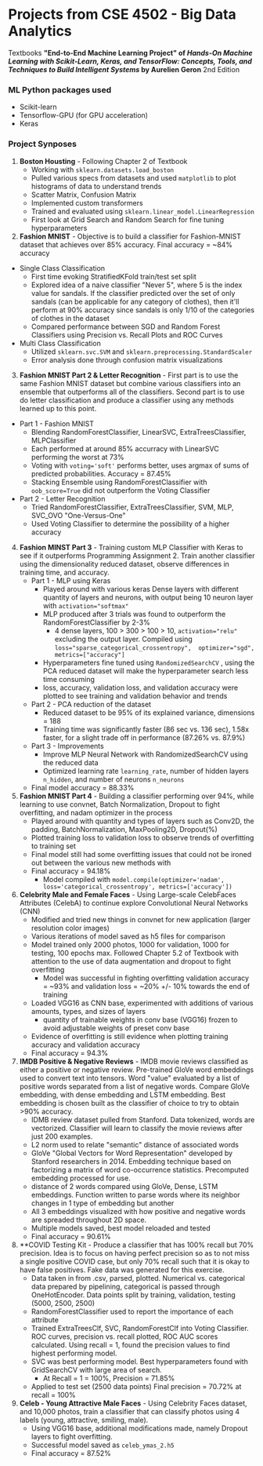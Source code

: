 # Projects from CSE 4502 - Big Data Analytics

Textbooks **"End-to-End Machine Learning Project" of *Hands-On Machine Learning with Scikit-Learn, Keras, and TensorFlow: Concepts, Tools, and Techniques to Build Intelligent Systems* by Aurelien Geron** 2nd Edition


### ML Python packages used
- Scikit-learn
- Tensorflow-GPU (for GPU acceleration)
- Keras

### Project Synposes
1. **Boston Housting** - Following Chapter 2 of Textbook
   - Working with `sklearn.datasets.load_boston`
   - Pulled various specs from datasets and used `matplotlib` to plot histograms of data to understand trends
   - Scatter Matrix, Confusion Matrix
   - Implemented custom transformers
   - Trained and evaluated using `sklearn.linear_model.LinearRegression`
   - First look at Grid Search and Random Search for fine tuning hyperparameters
2. **Fashion MNIST** - Objective is to build a classifier for Fashion-MNIST dataset that achieves over 85% accuracy. Final accuracy = ~84% accuracy 
  - Single Class Classification
    - First time evoking StratifiedKFold train/test set split
    - Explored idea of a naive classifier "Never 5", where 5 is the index value for sandals. If the classifier predicted over the set of only sandals (can be applicable for any category of clothes), then it'll perform at 90% accuracy since sandals is only 1/10 of the categories of clothes in the dataset
    - Compared performance between SGD and Random Forest Classifiers using Precision vs. Recall Plots and ROC Curves
  - Multi Class Classification
    - Utilized `sklearn.svc.SVM` and `sklearn.preprocessing.StandardScaler`
    - Error analysis done through confusion matrix visualizations
3. **Fashion MNIST Part 2 & Letter Recognition** - First part is to use the same Fashion MNIST dataset but combine various classifiers into an ensemble that outperforms all of the classifiers. Second part is to use do letter classification and produce a classifier using any methods learned up to this point.
  - Part 1 - Fashion MNIST
    - Blending RandomForestClassifier, LinearSVC, ExtraTreesClassifier, MLPClassifier
    - Each performed at around 85% accurracy with LinearSVC performing the worst at 73%
    - Voting with `voting='soft'` performs better, uses argmax of sums of predicted probabilities. Accuracy = 87.45%
    - Stacking Ensemble using RandomForestClassifier with `oob_score=True` did not outperform the Voting Classifier
  - Part 2 - Letter Recognition
    - Tried RandomForestClassifier, ExtraTreesClassifier, SVM, MLP, SVC_OVO "One-Versus-One"
    - Used Voting Classifier to determine the possibility of a higher accuracy
4. **Fashion MINST Part 3** - Training custom MLP Classifier with Keras to see if it outperforms Programming Assignment 2. Train another classifier using the dimensionality reduced dataset, observe differences in training time, and accuracy. 
   - Part 1 - MLP using Keras
     - Played around with various keras Dense layers with different quantity of layers and neurons, with output being 10 neuron layer with `activation="softmax"`
     - MLP produced after 3 trials was found to outperform the RandomForestClassifier by 2-3%
       - 4 dense layers, 100 > 300 > 100 > 10, `activation="relu"` excluding the output layer. Compiled using  `loss="sparse_categorical_crossentropy", 
                       optimizer="sgd", 
                       metrics=["accuracy"]`
     - Hyperparameters fine tuned using `RandomizedSearchCV` , using the PCA reduced dataset will make the hyperparameter search less time consuming
     - loss, accuracy, validation loss, and validation accuracy were plotted to see training and validation behavior and trends
   - Part 2 - PCA reduction of the dataset
     - Reduced dataset to be 95% of its explained variance, dimensions = 188
     - Training time was significantly faster (86 sec vs. 136 sec), 1.58x faster, for a slight trade off in performance (87.26% vs. 87.9%)
   - Part 3 - Improvements
     - Improve MLP Neural Network with RandomizedSearchCV using the reduced data
     - Optimized learning rate `learning_rate`, number of hidden layers `n_hidden`, and number of neurons `n_neurons`
   - Final model accuracy = 88.33%
5. **Fashion MNIST Part 4** - Building a classifier performing over 94%, while learning to use convnet, Batch Normalization, Dropout to fight overfitting, and nadam optimizer in the process
   - Played around with quantity and types of layers such as Conv2D, the padding, BatchNormalization, MaxPooling2D, Dropout(%) 
   - Plotted training loss to validation loss to observe trends of overfitting to training set
   - Final model still had some overfitting issues that could not be ironed out between the various new methods with 
   - Final accuracy = 94.18%
     - Model compiled with `model.compile(optimizer='nadam',
                     loss='categorical_crossentropy',
                     metrics=['accuracy'])`
6. **Celebrity Male and Female Faces** - Using Large-scale CelebFaces Attributes (CelebA) to continue explore Convolutional Neural Networks (CNN)
   - Modified and tried new things in convnet for new application (larger resolution color images)
   - Various iterations of model saved as h5 files for comparison
   - Model trained only 2000 photos, 1000 for validation, 1000 for testing, 100 epochs max. Followed Chapter 5.2 of Textbook with attention to the use of data augmentation and dropout to fight overfitting
     - Model was successful in fighting overfitting validation accuracy = ~93% and validation loss = ~20% +/- 10% towards the end of training
   - Loaded VGG16 as CNN base, experimented with additions of various amounts, types, and sizes of layers 
     - quantity of trainable weights in conv base (VGG16) frozen to avoid adjustable weights of preset conv base
   - Evidence of overfitting is still evidence when plotting training accuracy and validation accuracy 
   - Final accuracy = 94.3%
7. **IMDB Positive & Negative Reviews** - IMDB movie reviews classified as either a positive or negative review. Pre-trained GloVe word embeddings used to convert text into tensors. Word "value" evaluated by a list of positive words separated from a list of negative words. Compare GloVe embedding, with dense embedding and LSTM embedding. Best embedding is chosen built as the classifier of choice to try to obtain >90% accuracy. 
   - IDMB review dataset pulled from Stanford. Data tokenized, words are vectorized. Classifier will learn to classify the movie reviews after just 200 examples.
   - L2 norm used to relate "semantic" distance of associated words
   - GloVe "Global Vectors for Word Representation" developed by Stanford researchers in 2014. Embedding technique based on factorizing a matrix of word co-occurrence statistics. Precomputed embedding processed for use. 
   - distance of 2 words compared using GloVe, Dense, LSTM embeddings. Function written to parse words where its neighbor changes in 1 type of embedding but another 
   - All 3 embeddings visualized with how positive and negative words are spreaded throughout 2D space. 
   - Multiple models saved, best model reloaded and tested
   - Final accuracy = 90.61%
8. **COVID Testing Kit - Produce a classifier that has 100% recall but 70% precision. Idea is to focus on having perfect precision so as to not miss a single positive COVID case, but only 70% recall such that it is okay to have false positives. Fake data was generated for this exercise.
   - Data taken in from .csv, parsed, plotted. Numerical vs. categorical data prepared by pipelining, categorical is passed through OneHotEncoder. Data points split by training, validation, testing (5000, 2500, 2500)
   - RandomForestClassifier used to report the importance of each attribute
   - Trained ExtraTreesClf, SVC, RandomForestClf into Voting Classifier. ROC curves, precision vs. recall  plotted, ROC AUC scores calculated. Using recall = 1, found the precision values to find highest performing model.
   - SVC was best performing model. Best hyperparameters found with GridSearchCV with large area of search. 
     - At Recall = 1 = 100%, Precision = 71.85%
   - Applied to test set (2500 data points) Final precision = 70.72% at recall = 100%
9. **Celeb - Young Attractive Male Faces** - Using Celebrity Faces dataset, and 10,000 photos, train a classifier that can classify photos using 4 labels (young, attractive, smiling, male). 
   - Using VGG16 base, additional modifications made, namely Dropout layers to fight overfitting. 
   - Successful model saved as `celeb_ymas_2.h5`
   - Final accuracy = 87.52%

